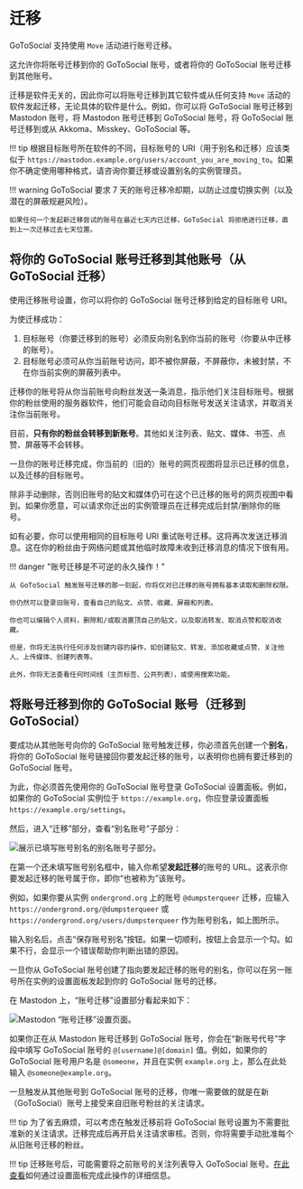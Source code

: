 # 迁移

GoToSocial 支持使用 `Move` 活动进行账号迁移。

这允许你将账号迁移到你的 GoToSocial 账号，或者将你的 GoToSocial 账号迁移到其他账号。

迁移是软件无关的，因此你可以将账号迁移到其它软件或从任何支持 `Move` 活动的软件发起迁移，无论具体的软件是什么。例如，你可以将 GoToSocial 账号迁移到 Mastodon 账号，将 Mastodon 账号迁移到 GoToSocial 账号，将 GoToSocial 账号迁移到或从 Akkoma、Misskey、GoToSocial 等。

!!! tip
    根据目标账号所在软件的不同，目标账号的 URI（用于别名和迁移）应该类似于 `https://mastodon.example.org/users/account_you_are_moving_to`。如果你不确定使用哪种格式，请咨询你要迁移或设置别名的实例管理员。

!!! warning
    GoToSocial 要求 7 天的账号迁移冷却期，以防止过度切换实例（以及潜在的屏蔽规避风险）。
    
    如果任何一个发起新迁移尝试的账号在最近七天内已迁移，GoToSocial 将拒绝进行迁移，直到上一次迁移过去七天位置。

## 将你的 GoToSocial 账号迁移到其他账号（从 GoToSocial 迁移）

使用迁移账号设置，你可以将你的 GoToSocial 账号迁移到给定的目标账号 URI。

为使迁移成功：

1. 目标账号（你要迁移到的账号）必须反向别名到你当前的账号（你要从中迁移的账号）。
2. 目标账号必须可从你当前账号访问，即不被你屏蔽，不屏蔽你，未被封禁，不在你当前实例的屏蔽列表中。

迁移你的账号将从你当前账号向粉丝发送一条消息，指示他们关注目标账号。根据你的粉丝使用的服务器软件，他们可能会自动向目标账号发送关注请求，并取消关注你当前账号。

目前，**只有你的粉丝会转移到新账号**。其他如关注列表、贴文、媒体、书签、点赞、屏蔽等不会转移。

一旦你的账号迁移完成，你当前的（旧的）账号的网页视图将显示已迁移的信息，以及迁移的目标账号。

除非手动删除，否则旧账号的贴文和媒体仍可在这个已迁移的账号的网页视图中看到。如果你愿意，可以请求你迁出的实例管理员在迁移完成后封禁/删除你的账号。

如有必要，你可以使用相同的目标账号 URI 重试账号迁移。这将再次发送迁移消息。这在你的粉丝由于网络问题或其他临时故障未收到迁移消息的情况下很有用。

!!! danger "账号迁移是不可逆的永久操作！"
    
    从 GoToSocial 触发账号迁移的那一刻起，你将仅对已迁移的账号拥有基本读取和删除权限。
    
    你仍然可以登录旧账号，查看自己的贴文、点赞、收藏、屏蔽和列表。
    
    你也可以编辑个人资料，删除和/或取消置顶自己的贴文，以及取消转发、取消点赞和取消收藏。
    
    但是，你将无法执行任何涉及创建内容的操作，如创建贴文、转发、添加收藏或点赞、关注他人、上传媒体、创建列表等。
    
    此外，你将无法查看任何时间线（主页标签、公共列表），或使用搜索功能。

## 将账号迁移到你的 GoToSocial 账号（迁移到 GoToSocial）

要成功从其他账号向你的 GoToSocial 账号触发迁移，你必须首先创建一个**别名**，将你的 GoToSocial 账号链接回你要发起迁移的账号，以表明你也拥有要迁移到的 GoToSocial 账号。

为此，你必须首先使用你的 GoToSocial 账号登录 GoToSocial 设置面板。例如，如果你的 GoToSocial 实例位于 `https://example.org`，你应登录设置面板 `https://example.org/settings`。

然后，进入“迁移”部分，查看“别名账号”子部分：

![展示已填写账号别名的别名账号子部分。](../assets/migration-aliasing.png)

在第一个还未填写账号别名框中，输入你希望**发起迁移**的账号的 URL。这表示你要发起迁移的账号属于你，即你“也被称为”该账号。

例如，如果你要从实例 `ondergrond.org` 上的账号 `@dumpsterqueer` 迁移，应输入 `https://ondergrond.org/@dumpsterqueer` 或 `https://ondergrond.org/users/dumpsterqueer` 作为账号别名，如上图所示。

输入别名后，点击“保存账号别名”按钮。如果一切顺利，按钮上会显示一个勾。如果不行，会显示一个错误帮助你判断出错的原因。

一旦你从 GoToSocial 账号创建了指向要发起迁移的账号的别名，你可以在另一账号所在实例的设置面板发起到你的 GoToSocial 账号的迁移。

在 Mastodon 上，“账号迁移”设置部分看起来如下：

![Mastodon “账号迁移”设置页面。](../assets/migration-mastodon.png)

如果你正在从 Mastodon 账号迁移到 GoToSocial 账号，你会在“新账号代号”字段中填写 GoToSocial 账号的 `@[username]@[domain]` 值。例如，如果你的 GoToSocial 账号用户名是 `@someone`，并且在实例 `example.org` 上，那么在此处输入 `@someone@example.org`。

一旦触发从其他账号到 GoToSocial 账号的迁移，你唯一需要做的就是在新（GoToSocial）账号上接受来自旧账号粉丝的关注请求。

!!! tip
    为了省去麻烦，可以考虑在触发迁移前将 GoToSocial 账号设置为不需要批准新的关注请求。迁移完成后再开启关注请求审核。否则，你将需要手动批准每个从旧账号迁移的粉丝。

!!! tip
    迁移账号后，可能需要将之前账号的关注列表导入 GoToSocial 账号。[在此查看](./settings.md#import)如何通过设置面板完成此操作的详细信息。

